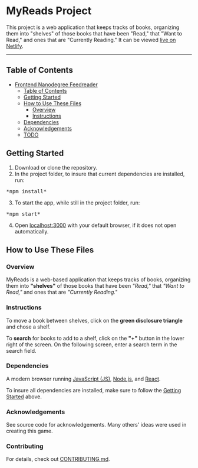 # MyReads Project

This project is a web application that keeps tracks of books, organizing them into "shelves" of those books that have been "Read," that "Want to Read," and ones that are "Currently Reading." It can be viewed [live on Netlify](https://udacity-myreads-cineron.netlify.com/).

---

## Table of Contents

- [Frontend Nanodegree Feedreader](#frontend-nanodegree-feedreader)
    - [Table of Contents](#table-of-contents)
    - [Getting Started](#getting-started)
    - [How to Use These Files](#how-to-use-these-files)
        - [Overview](#overview)
        - [Instructions](#instructions)
    - [Dependencies](#dependencies)
    - [Acknowledgements](#acknowledgements)
    - [TODO](#todo)

## Getting Started

1. Download or clone the repository.
2. In the project folder, to insure that current dependencies are installed, run: 
<pre>*npm install*</pre>
3. To start the app, while still in the project folder, run:
<pre>*npm start*</pre> 
4. Open [localhost:3000](localhost:3000) with your default browser, if it does not open automatically.

## How to Use These Files

### Overview
MyReads is a web-based application that keeps tracks of books, organizing them into **"shelves"** of those books that have been *"Read,"* that *"Want to Read,"* and ones that are *"Currently Reading."*

### Instructions
To move a book between shelves, click on the **green disclosure triangle** and chose a shelf.

To **search** for books to add to a shelf, click on the **"+"** button in the lower right of the screen. On the following screen, enter a search term in the search field.

### Dependencies
A modern browser running [JavaScript (JS)](https://developer.mozilla.org/en-US/docs/Web/JavaScript), [Node.js](https://nodejs.org/en/), and [React](https://reactjs.org).

To insure all dependencies are installed, make sure to follow the [Getting Started](#getting-started) above.

<!-- ### ToDo -->


### Acknowledgements
See source code for acknowledgements. Many others' ideas were used in creating this game.

### Contributing
For details, check out [CONTRIBUTING.md](CONTRIBUTING.md).

